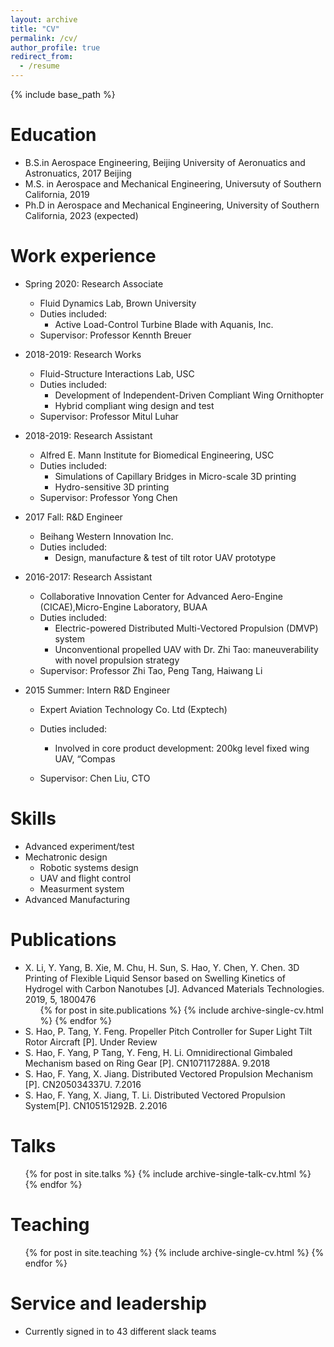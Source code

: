 ```yaml
---
layout: archive
title: "CV"
permalink: /cv/
author_profile: true
redirect_from:
  - /resume
---
```


{% include base_path %}

Education
======
* B.S.in Aerospace Engineering, Beijing University of Aeronuatics and Astronuatics, 2017 Beijing
* M.S. in Aerospace and Mechanical Engineering, Universuty of Southern California, 2019
* Ph.D in Aerospace and Mechanical Engineering, University of Southern California, 2023 (expected)

Work experience
======
* Spring 2020: Research Associate
  * Fluid Dynamics Lab, Brown University
  * Duties included: 
    * Active Load-Control Turbine Blade with Aquanis, Inc.
  * Supervisor: Professor Kennth Breuer

* 2018-2019: Research Works
  * Fluid-Structure Interactions Lab, USC
  * Duties included:
    * Development of Independent-Driven Compliant Wing Ornithopter
    * Hybrid compliant wing design and test
  * Supervisor: Professor Mitul Luhar
* 2018-2019: Research Assistant
  * Alfred E. Mann Institute for Biomedical Engineering, USC
  * Duties included:
    * Simulations of Capillary Bridges in Micro-scale 3D printing
    * Hydro-sensitive 3D printing
  * Supervisor: Professor Yong Chen
* 2017 Fall: R&D Engineer
  * Beihang Western Innovation Inc. 
  * Duties included:
    *	Design, manufacture & test of tilt rotor UAV prototype
* 2016-2017: Research Assistant 
  * Collaborative Innovation Center for Advanced Aero-Engine (CICAE),Micro-Engine Laboratory, BUAA 
  * Duties included:
    * Electric-powered Distributed Multi-Vectored Propulsion (DMVP) system
    * Unconventional propelled UAV with Dr. Zhi Tao: maneuverability with novel propulsion strategy
  * Supervisor: Professor Zhi Tao, Peng Tang, Haiwang Li
* 2015 Summer: Intern R&D Engineer        
  * Expert Aviation Technology Co. Ltd (Exptech)
  * Duties included:
    * Involved in core product development: 200kg level fixed wing UAV, “Compas

  * Supervisor: Chen Liu, CTO
  
 
Skills
======
* Advanced experiment/test
* Mechatronic design
  * Robotic systems design
  * UAV and flight control
  * Measurment system
* Advanced Manufacturing

Publications
======
* X. Li, Y. Yang, B. Xie, M. Chu, H. Sun, S. Hao, Y. Chen, Y. Chen. 3D Printing of Flexible Liquid Sensor based on Swelling Kinetics of Hydrogel with Carbon Nanotubes [J]. Advanced Materials Technologies. 2019, 5, 1800476
  <ul>{% for post in site.publications %}
    {% include archive-single-cv.html %}
  {% endfor %}</ul>
*	S. Hao, P. Tang, Y. Feng. Propeller Pitch Controller for Super Light Tilt Rotor Aircraft [P]. Under Review
*	S. Hao, F. Yang, P Tang, Y. Feng, H. Li. Omnidirectional Gimbaled Mechanism based on Ring Gear [P]. CN107117288A. 9.2018 
*	S. Hao, F. Yang, X. Jiang. Distributed Vectored Propulsion Mechanism [P]. CN205034337U. 7.2016   
*	S. Hao, F. Yang, X. Jiang, T. Li. Distributed Vectored Propulsion System[P]. CN105151292B. 2.2016   
 
Talks
======
  <ul>{% for post in site.talks %}
    {% include archive-single-talk-cv.html %}
  {% endfor %}</ul>
  
Teaching
======
  <ul>{% for post in site.teaching %}
    {% include archive-single-cv.html %}
  {% endfor %}</ul>
  
Service and leadership
======
* Currently signed in to 43 different slack teams
